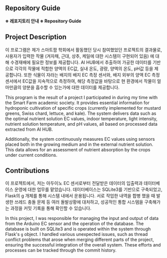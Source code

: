 ## Repository Guide

**※ 레포지토리 안내 ※ Repository Guide**


## Project Description

이 프로그램은 제가 스마트팜 학회에서 활동했던 당시 참여했었던 프로젝트의 결과물로, 사용자가 입력한 작물 (겨자채, 근대, 상추, 케일에 대한 시스템이 구현되어 있음) 에 대해 수경재배에 필요한 정보를 제공합니다. AI HUB에서 추출하여 가공한 데이터를 기반으로 각각의 작물에 적합한 양액의 EC값, 실내 온도, 광량, 양액의 온도, pH값 등을 제공합니다. 또한 식물이 자라는 배지의 배지 EC 측정 센서와, 배지 외부의 양액 EC 측정 센서에서 EC값을 지속적으로 측정하여, 해당 측정값을 바탕으로 현 환경에서 작물이 얼마만큼의 양분을 흡수할 수 있는가에 대한 데이터를 제공합니다.

This program is the result of a project I participated in during my time with the Smart Farm academic society. It provides essential information for hydroponic cultivation of specific crops (currently implemented for mustard greens, Swiss chard, lettuce, and kale). The system delivers data such as the optimal nutrient solution EC values, indoor temperature, light intensity, nutrient solution temperature, and pH values, all based on processed data extracted from AI HUB.

Additionally, the system continuously measures EC values using sensors placed both in the growing medium and in the external nutrient solution. This data allows for an assessment of nutrient absorption by the crops under current conditions.


## Contributions

이 프로젝트에서, 저는 아두이노 EC 센서로부터 전달받은 데이터의 입출력과 데이터베이스 운영에 대한 업무를 맡았습니다. 데이터베이스는 SQLite3를 기반으로 구축되었고, Flask의 g 개체를 통해 시스템 내에서 운용됩니다. 서로 작업한 내역을 합병 했을 때 발생한 쓰레드 충돌 문제 등 여러 돌발상황에 대처하고, 성공적인 통합 시스템을 구축해가는 과정을 커밋 기록을 통해 확인할 수 있습니다.

In this project, I was responsible for managing the input and output of data from the Arduino EC sensor and the operation of the database. The database is built on SQLite3 and is operated within the system through Flask's `g` object. I handled various unexpected issues, such as thread conflict problems that arose when merging different parts of the project, ensuring the successful integration of the overall system. These efforts and processes can be tracked through the commit history.
